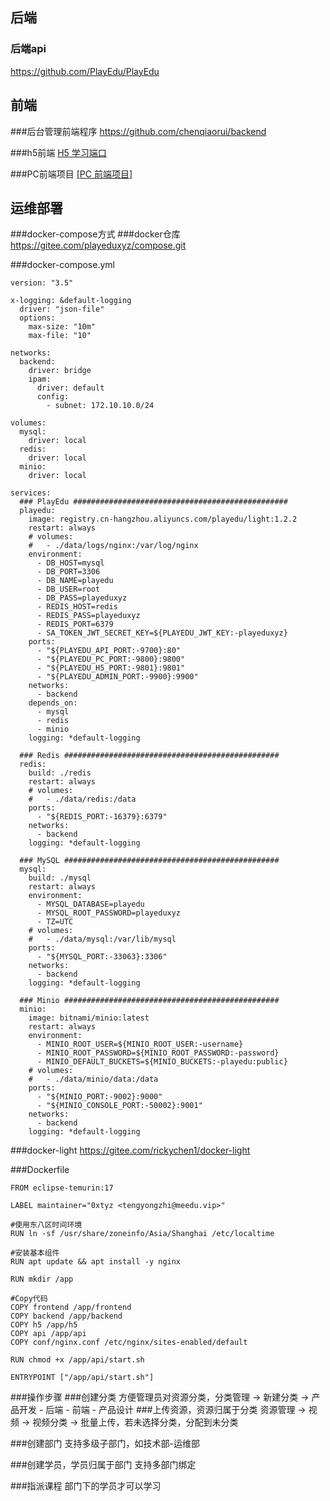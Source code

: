 ## 后端
### 后端api
https://github.com/PlayEdu/PlayEdu

## 前端
###后台管理前端程序
https://github.com/chenqiaorui/backend

###h5前端
[H5 学习端口](https://github.com/chenqiaorui/h5)

###PC前端项目
[[PC 前端项目](https://github.com/chenqiaorui/frontend)]

## 运维部署
###docker-compose方式
###docker仓库
https://gitee.com/playeduxyz/compose.git

###docker-compose.yml
```
version: "3.5"

x-logging: &default-logging
  driver: "json-file"
  options:
    max-size: "10m"
    max-file: "10"

networks:
  backend:
    driver: bridge
    ipam:
      driver: default
      config:
        - subnet: 172.10.10.0/24

volumes:
  mysql:
    driver: local
  redis:
    driver: local
  minio:
    driver: local

services:
  ### PlayEdu ################################################
  playedu:
    image: registry.cn-hangzhou.aliyuncs.com/playedu/light:1.2.2
    restart: always
    # volumes:
    #   - ./data/logs/nginx:/var/log/nginx
    environment:
      - DB_HOST=mysql
      - DB_PORT=3306
      - DB_NAME=playedu
      - DB_USER=root
      - DB_PASS=playeduxyz
      - REDIS_HOST=redis
      - REDIS_PASS=playeduxyz
      - REDIS_PORT=6379
      - SA_TOKEN_JWT_SECRET_KEY=${PLAYEDU_JWT_KEY:-playeduxyz}
    ports:
      - "${PLAYEDU_API_PORT:-9700}:80"
      - "${PLAYEDU_PC_PORT:-9800}:9800"
      - "${PLAYEDU_H5_PORT:-9801}:9801"
      - "${PLAYEDU_ADMIN_PORT:-9900}:9900"
    networks:
      - backend
    depends_on:
      - mysql
      - redis
      - minio
    logging: *default-logging

  ### Redis ################################################
  redis:
    build: ./redis
    restart: always
    # volumes:
    #   - ./data/redis:/data
    ports:
      - "${REDIS_PORT:-16379}:6379"
    networks:
      - backend
    logging: *default-logging

  ### MySQL ################################################
  mysql:
    build: ./mysql
    restart: always
    environment:
      - MYSQL_DATABASE=playedu
      - MYSQL_ROOT_PASSWORD=playeduxyz
      - TZ=UTC
    # volumes:
    #   - ./data/mysql:/var/lib/mysql
    ports:
      - "${MYSQL_PORT:-33063}:3306"
    networks:
      - backend
    logging: *default-logging

  ### Minio ################################################
  minio:
    image: bitnami/minio:latest
    restart: always
    environment:
      - MINIO_ROOT_USER=${MINIO_ROOT_USER:-username}
      - MINIO_ROOT_PASSWORD=${MINIO_ROOT_PASSWORD:-password}
      - MINIO_DEFAULT_BUCKETS=${MINIO_BUCKETS:-playedu:public}
    # volumes:
    #   - ./data/minio/data:/data
    ports:
      - "${MINIO_PORT:-9002}:9000"
      - "${MINIO_CONSOLE_PORT:-50002}:9001"
    networks:
      - backend
    logging: *default-logging
```
###docker-light
https://gitee.com/rickychen1/docker-light

###Dockerfile
```
FROM eclipse-temurin:17

LABEL maintainer="0xtyz <tengyongzhi@meedu.vip>"

#使用东八区时间环境
RUN ln -sf /usr/share/zoneinfo/Asia/Shanghai /etc/localtime

#安装基本组件
RUN apt update && apt install -y nginx

RUN mkdir /app

#Copy代码
COPY frontend /app/frontend
COPY backend /app/backend
COPY h5 /app/h5
COPY api /app/api
COPY conf/nginx.conf /etc/nginx/sites-enabled/default

RUN chmod +x /app/api/start.sh

ENTRYPOINT ["/app/api/start.sh"]
```
###操作步骤
###创建分类
方便管理员对资源分类，分类管理 -> 新建分类 -> 产品开发
                          - 后端
                          - 前端
                          - 产品设计
###上传资源，资源归属于分类
资源管理 -> 视频 -> 视频分类 -> 批量上传，若未选择分类，分配到未分类

###创建部门
支持多级子部门，如技术部-运维部

###创建学员，学员归属于部门
支持多部门绑定

###指派课程
部门下的学员才可以学习


